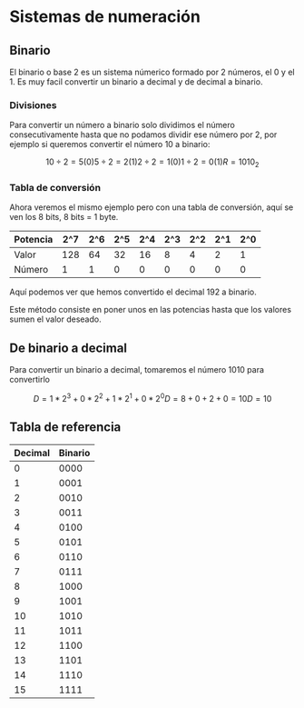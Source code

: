 # Sistemas de numeración

## Binario
El binario o base 2 es un sistema númerico formado por 2 números, el 0 y el 1. Es muy facil convertir un binario a decimal y de decimal a binario.


### Divisiones
Para convertir un número a binario solo dividimos el número consecutivamente hasta que no podamos dividir ese número por 2, por ejemplo si queremos convertir el número 10 a binario:

$$ 10 \div 2 = 5 (0)
5 \div 2 = 2 (1)
2 \div 2 = 1 (0)
1 \div 2 = 0 (1)
R = 1010_2 $$

### Tabla de conversión
Ahora veremos el mismo ejemplo pero con una tabla de conversión, aquí se ven los 8 bits, 8 bits = 1 byte.

| Potencia | 2^7   | 2^6   | 2^5   | 2^4   | 2^3   | 2^2   | 2^1   | 2^0   |
|----------|-------|-------|-------|-------|-------|-------|-------|-------|
| Valor    |  128  |  64   |  32   |  16   |   8   |   4   |   2   |   1   |
| Número   |   1   |   1   |   0   |   0   |   0   |   0   |   0   |   0   |

Aquí podemos ver que hemos convertido el decimal 192 a binario.

Este método consiste en poner unos en las potencias hasta que los valores sumen el valor deseado.

## De binario a decimal
Para convertir un binario a decimal, tomaremos el número 1010 para convertirlo

$$
D = 1 * 2^3 + 0 * 2^2 + 1 * 2^1 + 0 * 2^0
D = 8 + 0 + 2 + 0 = 10
D = 10
$$

## Tabla de referencia

| Decimal | Binario  |
|---------|----------|
|    0    |  0000    |
|    1    |  0001    |
|    2    |  0010    |
|    3    |  0011    |
|    4    |  0100    |
|    5    |  0101    |
|    6    |  0110    |
|    7    |  0111    |
|    8    |  1000    |
|    9    |  1001    |
|   10    |  1010    |
|   11    |  1011    |
|   12    |  1100    |
|   13    |  1101    |
|   14    |  1110    |
|   15    |  1111    |


